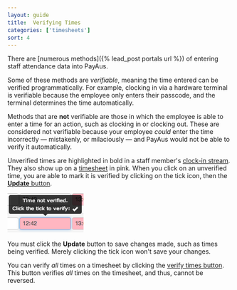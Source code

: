 ```yaml
---
layout: guide
title:  Verifying Times
categories: ['timesheets']
sort: 4
---
```


There are [numerous methods]({% lead_post portals url %}) of entering staff attendance data into PayAus.

Some of these methods are *verifiable*, meaning the time entered can be verified programmatically. For example, clocking in via a hardware terminal is verifiable because the employee only enters their passcode, and the terminal determines the time automatically.

Methods that are **not** verifiable are those in which the employee is able to enter a time for an action, such as clocking in or clocking out. These are considered not verifiable because your employee *could* enter the time incorrectly &mdash; mistakenly, or milaciously &mdash; and PayAus would not be able to verify it automatically.

Unverified times are highlighted in bold in a staff member's [clock-in stream](../../staff/streams/). They also show up on a [timesheet](../intro/) in pink. When you click on an unverified time, you are able to mark it is verified by clicking on the <i class="icon-ok"> </i> tick icon, then the [**Update** button](../individual/#buttons).

![Verifying an individual time](/img/timesheets/verify_time.png)

<div class="alert alert-block">
  <i class="icon-exclamation-sign"> </i>
  <p>
  	You must click the <b>Update</b> button to save changes made, such as times being verified. Merely clicking the tick icon won't save your changes.
  </p>
</div>

You can verify *all* times on a timesheet by clicking the [verify times button](../individual/#verify_times). This button verifies *all* times on the timesheet, and thus, cannot be reversed.